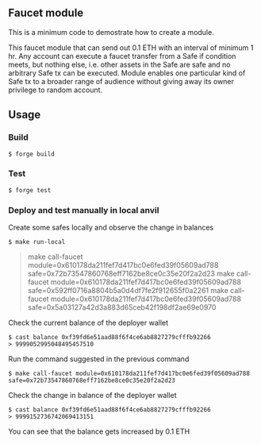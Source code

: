 ## Faucet module

This is a minimum code to demostrate how to create a module.

This faucet module that can send out 0.1 ETH with an interval of minimum 1 hr. Any account can execute a faucet transfer from a Safe if condition meets, but nothing else, i.e. other assets in the Safe are safe and no arbitrary Safe tx can be executed. Module enables one particular kind of Safe tx to a broader range of audience without giving away its owner privilege to random account.

## Usage

### Build

```shell
$ forge build
```

### Test

```shell
$ forge test
```

### Deploy and test manually in local anvil

Create some safes locally and observe the change in balances
``` shell
$ make run-local
```
> make call-faucet module=0x610178da211fef7d417bc0e6fed39f05609ad788 safe=0x72b73547860768eff7162be8ce0c35e20f2a2d23
> make call-faucet module=0x610178da211fef7d417bc0e6fed39f05609ad788 safe=0x592ff0716a8804b5a0d4df7fe2f912655f0a2261
> make call-faucet module=0x610178da211fef7d417bc0e6fed39f05609ad788 safe=0x5a03127a42d3a883d65ceb42f198df2ae69e0970

Check the current balance of the deployer wallet

``` shell
$ cast balance 0xf39fd6e51aad88f6f4ce6ab8827279cfffb92266
> 9999052995048495457510
```

Run the command suggested in the previous command
```shell
$ make call-faucet module=0x610178da211fef7d417bc0e6fed39f05609ad788 safe=0x72b73547860768eff7162be8ce0c35e20f2a2d23
```
Check the change in balance of the deployer wallet

``` shell
$ cast balance 0xf39fd6e51aad88f6f4ce6ab8827279cfffb92266
> 9999152736742069413151
```
You can see that the balance gets increased by 0.1 ETH